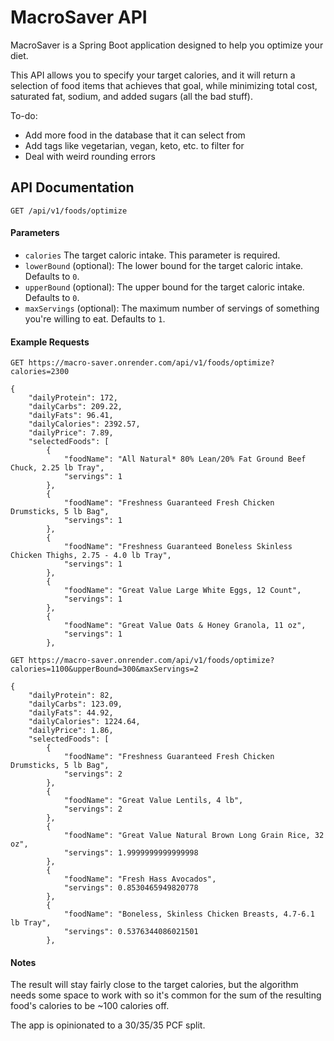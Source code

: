# MacroSaver API

MacroSaver is a Spring Boot application designed to help you optimize your diet.

This API allows you to specify your target calories, and it will return a selection of food items that achieves that goal, while minimizing total cost, saturated fat, sodium, and added sugars (all the bad stuff).

To-do:
* Add more food in the database that it can select from
* Add tags like vegetarian, vegan, keto, etc. to filter for
* Deal with weird rounding errors
  
## API Documentation

`GET /api/v1/foods/optimize`

#### Parameters

- `calories` The target caloric intake. This parameter is required.
- `lowerBound` (optional): The lower bound for the target caloric intake. Defaults to `0`.
- `upperBound` (optional): The upper bound for the target caloric intake. Defaults to `0`.
- `maxServings` (optional): The maximum number of servings of something you're willing to eat. Defaults to `1`.

#### Example Requests

```http
GET https://macro-saver.onrender.com/api/v1/foods/optimize?calories=2300

{
    "dailyProtein": 172,
    "dailyCarbs": 209.22,
    "dailyFats": 96.41,
    "dailyCalories": 2392.57,
    "dailyPrice": 7.89,
    "selectedFoods": [
        {
            "foodName": "All Natural* 80% Lean/20% Fat Ground Beef Chuck, 2.25 lb Tray",
            "servings": 1
        },
        {
            "foodName": "Freshness Guaranteed Fresh Chicken Drumsticks, 5 lb Bag",
            "servings": 1
        },
        {
            "foodName": "Freshness Guaranteed Boneless Skinless Chicken Thighs, 2.75 - 4.0 lb Tray",
            "servings": 1
        },
        {
            "foodName": "Great Value Large White Eggs, 12 Count",
            "servings": 1
        },
        {
            "foodName": "Great Value Oats & Honey Granola, 11 oz",
            "servings": 1
        },
```
```http
GET https://macro-saver.onrender.com/api/v1/foods/optimize?calories=1100&upperBound=300&maxServings=2

{
    "dailyProtein": 82,
    "dailyCarbs": 123.09,
    "dailyFats": 44.92,
    "dailyCalories": 1224.64,
    "dailyPrice": 1.86,
    "selectedFoods": [
        {
            "foodName": "Freshness Guaranteed Fresh Chicken Drumsticks, 5 lb Bag",
            "servings": 2
        },
        {
            "foodName": "Great Value Lentils, 4 lb",
            "servings": 2
        },
        {
            "foodName": "Great Value Natural Brown Long Grain Rice, 32 oz",
            "servings": 1.9999999999999998
        },
        {
            "foodName": "Fresh Hass Avocados",
            "servings": 0.8530465949820778
        },
        {
            "foodName": "Boneless, Skinless Chicken Breasts, 4.7-6.1 lb Tray",
            "servings": 0.5376344086021501
        },
```

#### Notes

The result will stay fairly close to the target calories, but the algorithm needs some space to work with so it's common for the sum of the resulting food's calories to be ~100 calories off. 

The app is opinionated to a 30/35/35 PCF split. 

